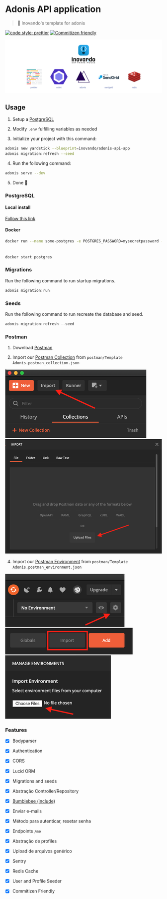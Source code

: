 # Adonis API application
> 🔺 Inovando's template for adonis

[![code style: prettier](https://img.shields.io/badge/code_style-prettier-ff69b4.svg)](https://github.com/prettier/prettier)
[![Commitizen friendly](https://img.shields.io/badge/commitizen-friendly-brightgreen.svg)](http://commitizen.github.io/cz-cli/)

![Package Main Techs](docs/techs.png)

## Usage

1. Setup a [PostgreSQL](#postgresql)

2. Modify `.env` fulfilling variables as needed

3. Initialize your project with this command:

```bash
adonis new yardstick --blueprint=inovando/adonis-api-app
adonis migration:refresh --seed
```

4. Run the following command:

```bash
adonis serve --dev
```

5. Done 🎉

### PostgreSQL

#### Local install

[Follow this link](https://www.postgresql.org/download/)

#### Docker

```bash
docker run --name some-postgres -e POSTGRES_PASSWORD=mysecretpassword -p 5432:5432 -d postgres


docker start postgres
```

### Migrations

Run the following command to run startup migrations.

```js
adonis migration:run
```

### Seeds

Run the following command to run recreate the database and seed.

```js
adonis migration:refresh --seed
```

### Postman

1. Download [Postman](https://www.postman.com/downloads/)

3. Import our [Postman Collection](https://learning.postman.com/docs/postman/collections/intro-to-collections/) from `postman/Template Adonis.postman_collection.json`

![Postman Collection | First Step](docs/postman-collection-1.png)
![Postman Collection | Second Step](docs/postman-collection-2.png)

4. Import our [Postman Environment](https://learning.postman.com/docs/postman/variables-and-environments/managing-environments/) from `postman/Template Adonis.postman_environment.json`

![Postman Environment | First Step](docs/postman-environment-1.png)
![Postman Environment | Second Step](docs/postman-environment-2.png)
![Postman Environment | Second Step](docs/postman-environment-3.png)

### Features

- [x] Bodyparser
- [x] Authentication
- [x] CORS
- [x] Lucid ORM
- [x] Migrations and seeds
- [x] Abstração Controller/Repository
- [x] [Bumblebee (include)](https://github.com/rhwilr/adonis-bumblebee)
- [x] Enviar e-mails
- [x] Método para autenticar, resetar senha
- [x] Endpoints `/me`
- [x] Abstração de profiles
- [x] Upload de arquivos genérico
- [x] Sentry
- [x] Redis Cache
- [x] User and Profile Seeder
- [x] Commitizen Friendly

